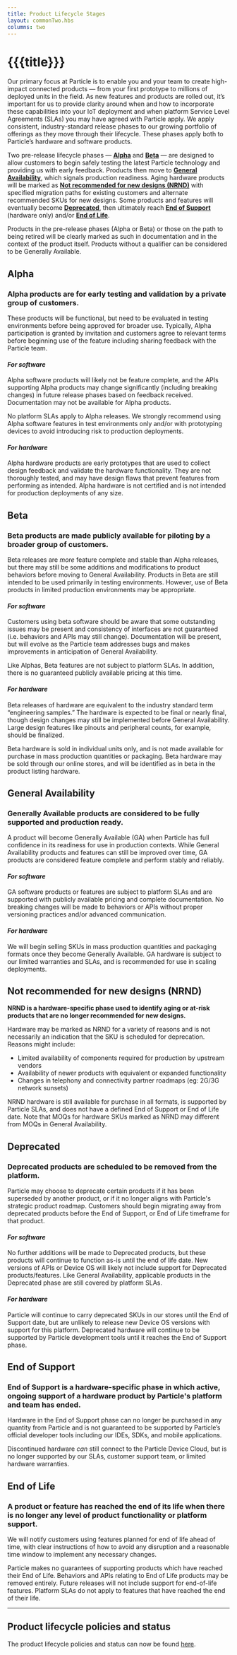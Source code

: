 ```yaml
---
title: Product Lifecycle Stages
layout: commonTwo.hbs
columns: two
---
```


# {{{title}}}
Our primary focus at Particle is to enable you and your team to create high-impact connected products — from your first prototype to millions of deployed units in the field. As new features and products are rolled out, it’s important for us to provide clarity around when and how to incorporate these capabilities into your IoT deployment and when platform Service Level Agreements (SLAs) you may have agreed with Particle apply. We apply consistent, industry-standard release phases to our growing portfolio of offerings as they move through their lifecycle. These phases apply both to Particle’s hardware and software products.

Two pre-release lifecycle phases — [**Alpha**](#h%5F9a1afb1a-1fd3-43d2-9fbd-9d088dbc8e19) and [**Beta**](#h%5Fd79dc011-07b0-4e1e-889d-85001e6ce357) — are designed to allow customers to begin safely testing the latest Particle technology and providing us with early feedback. Products then move to [**General Availability**](#h%5Fcaccf0e1-290c-40b6-9335-cfd3543c05b9), which signals production readiness. Aging hardware products will be marked as **[Not recommended for new designs (NRND)](#h%5F6583a4a5-02c7-46e3-8c95-c50ff2db066e)** with specified migration paths for existing customers and alternate recommended SKUs for new designs. Some products and features will eventually become [**Deprecated**](#h%5F42742c90-1c74-4623-84f7-b9074f5dd706), then ultimately reach **[End of Support](#h%5F5e6e0037-366d-4ab2-b0ca-806959e1bccd)** (hardware only) and/or [**End of Life**](#h%5F0d2032f7-cfde-4b27-b7be-d025c0580857).

Products in the pre-release phases (Alpha or Beta) or those on the path to being retired will be clearly marked as such in documentation and in the context of the product itself. Products without a qualifier can be considered to be Generally Available.

## Alpha

### Alpha products are for early testing and validation by a private group of customers.

These products will be functional, but need to be evaluated in testing environments before being approved for broader use. Typically, Alpha participation is granted by invitation and customers agree to relevant terms before beginning use of the feature including sharing feedback with the Particle team.

#### _For software_

Alpha software products will likely not be feature complete, and the APIs supporting Alpha products may change significantly (including breaking changes) in future release phases based on feedback received. Documentation may not be available for Alpha products.

No platform SLAs apply to Alpha releases. We strongly recommend using Alpha software features in test environments only and/or with prototyping devices to avoid introducing risk to production deployments.

#### _For hardware_

Alpha hardware products are early prototypes that are used to collect design feedback and validate the hardware functionality. They are not thoroughly tested, and may have design flaws that prevent features from performing as intended. Alpha hardware is not certified and is not intended for production deployments of any size.

## Beta

### Beta products are made publicly available for piloting by a broader group of customers.

Beta releases are _more_ feature complete and stable than Alpha releases, but there may still be some additions and modifications to product behaviors before moving to General Availability. Products in Beta are still intended to be used primarily in testing environments. However, use of Beta products in limited production environments may be appropriate.

#### _For software_

Customers using beta software should be aware that some outstanding issues may be present and consistency of interfaces are not guaranteed (i.e. behaviors and APIs may still change). Documentation will be present, but will evolve as the Particle team addresses bugs and makes improvements in anticipation of General Availability.

Like Alphas, Beta features are not subject to platform SLAs. In addition, there is no guaranteed publicly available pricing at this time.

#### _For hardware_

Beta releases of hardware are equivalent to the industry standard term “engineering samples.” The hardware is expected to be final or nearly final, though design changes may still be implemented before General Availability. Large design features like pinouts and peripheral counts, for example, should be finalized.

Beta hardware is sold in individual units only, and is not made available for purchase in mass production quantities or packaging. Beta hardware may be sold through our online stores, and will be identified as in beta in the product listing hardware.

## General Availability

### Generally Available products are considered to be fully supported and production ready.

A product will become Generally Available (GA) when Particle has full confidence in its readiness for use in production contexts. While General Availability products and features can still be improved over time, GA products are considered feature complete and perform stably and reliably.

#### _For software_

GA software products or features are subject to platform SLAs and are supported with publicly available pricing and complete documentation. No breaking changes will be made to behaviors or APIs without proper versioning practices and/or advanced communication.

#### _For hardware_

We will begin selling SKUs in mass production quantities and packaging formats once they become Generally Available. GA hardware is subject to our limited warranties and SLAs, and is recommended for use in scaling deployments.

## Not recommended for new designs (NRND)

**NRND is a hardware-specific phase used to identify aging or at-risk products that are no longer recommended for new designs.** 

Hardware may be marked as NRND for a variety of reasons and is not necessarily an indication that the SKU is scheduled for deprecation. Reasons might include:

* Limited availability of components required for production by upstream vendors
* Availability of newer products with equivalent or expanded functionality
* Changes in telephony and connectivity partner roadmaps (eg: 2G/3G network sunsets)

NRND hardware is still available for purchase in all formats, is supported by Particle SLAs, and does not have a defined End of Support or End of Life date. Note that MOQs for hardware SKUs marked as NRND may different from MOQs in General Availability.

## Deprecated

### Deprecated products are scheduled to be removed from the platform.

Particle may choose to deprecate certain products if it has been superseded by another product, or if it no longer aligns with Particle's strategic product roadmap. Customers should begin migrating away from deprecated products before the End of Support, or End of Life timeframe for that product.

#### _For software_

No further additions will be made to Deprecated products, but these products will continue to function as-is until the end of life date. New versions of APIs or Device OS will likely not include support for Deprecated products/features. Like General Availability, applicable products in the Deprecated phase are still covered by platform SLAs.

#### _For hardware_

Particle will continue to carry deprecated SKUs in our stores until the End of Support date, but are unlikely to release new Device OS versions with support for this platform. Deprecated hardware will continue to be supported by Particle development tools until it reaches the End of Support phase.

## End of Support

### End of Support is a hardware-specific phase in which active, ongoing support of a hardware product by Particle's platform and team has ended.

Hardware in the End of Support phase can no longer be purchased in any quantity from Particle and is not guaranteed to be supported by Particle’s official developer tools including our IDEs, SDKs, and mobile applications.

Discontinued hardware _can_ still connect to the Particle Device Cloud, but is no longer supported by our SLAs, customer support team, or limited hardware warranties.

## End of Life

### A product or feature has reached the end of its life when there is no longer any level of product functionality or platform support.

We will notify customers using features planned for end of life ahead of time, with clear instructions of how to avoid any disruption and a reasonable time window to implement any necessary changes.

Particle makes no guarantees of supporting products which have reached their End of Life. Behaviors and APIs relating to End of Life products may be removed entirely. Future releases will not include support for end-of-life features. Platform SLAs do not apply to features that have reached the end of their life.

---

## Product lifecycle policies and status

The product lifecycle policies and status can now be found [here](https://support.particle.io/hc/en-us/articles/360049388173).
